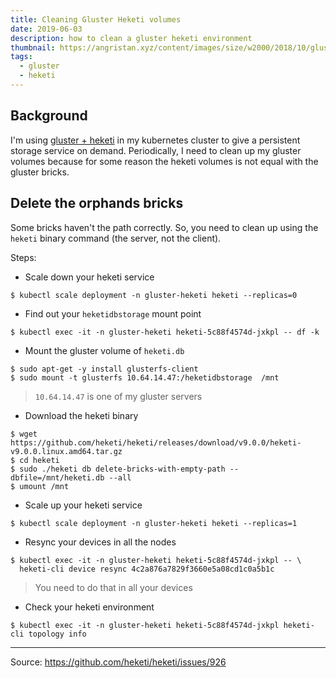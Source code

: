 ```yaml
---
title: Cleaning Gluster Heketi volumes
date: 2019-06-03
description: how to clean a gluster heketi environment
thumbnail: https://angristan.xyz/content/images/size/w2000/2018/10/glusterfs.png
tags:
  - gluster
  - heketi
---
```


## Background

I'm using [gluster + heketi](https://github.com/gluster/gluster-kubernetes) in my kubernetes cluster to give a persistent storage service on demand. Periodically, I need to clean up my gluster volumes because for some reason the heketi volumes is not equal with the gluster bricks.

## Delete the orphands bricks

Some bricks haven't the path correctly. So, you need to clean up using the `heketi` binary command (the server, not the client).

Steps:

* Scale down your heketi service

```console
$ kubectl scale deployment -n gluster-heketi heketi --replicas=0
```

* Find out your `heketidbstorage` mount point 

``` 
$ kubectl exec -it -n gluster-heketi heketi-5c88f4574d-jxkpl -- df -k
``` 

* Mount the gluster volume of `heketi.db`

``` 
$ sudo apt-get -y install glusterfs-client
$ sudo mount -t glusterfs 10.64.14.47:/heketidbstorage  /mnt
``` 
> `10.64.14.47` is one of my gluster servers

* Download the heketi binary

```console
$ wget https://github.com/heketi/heketi/releases/download/v9.0.0/heketi-v9.0.0.linux.amd64.tar.gz 
$ cd heketi
$ sudo ./heketi db delete-bricks-with-empty-path --dbfile=/mnt/heketi.db --all
$ umount /mnt
```
* Scale up your heketi service

```console
$ kubectl scale deployment -n gluster-heketi heketi --replicas=1
```

* Resync your devices in all the nodes

``` 
$ kubectl exec -it -n gluster-heketi heketi-5c88f4574d-jxkpl -- \ 
  heketi-cli device resync 4c2a876a7829f3660e5a08cd1c0a5b1c
```
> You need to do that in all your devices


* Check your heketi environment

``` 
$ kubectl exec -it -n gluster-heketi heketi-5c88f4574d-jxkpl heketi-cli topology info
``` 


---
Source: https://github.com/heketi/heketi/issues/926



